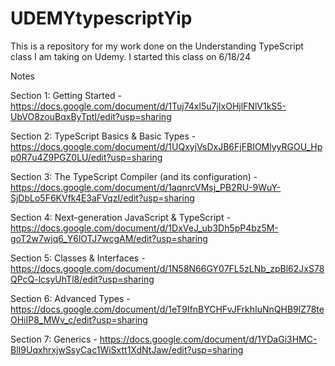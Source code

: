 # UDEMYtypescriptYip
This is a repository for my work done on the Understanding TypeScript class I am taking on Udemy. I started this class on 6/18/24


Notes


Section 1: Getting Started - https://docs.google.com/document/d/1Tuj74xl5u7jIxOHjlFNlV1kS5-UbVO8zouBqxByTptI/edit?usp=sharing

Section 2: TypeScript Basics & Basic Types - https://docs.google.com/document/d/1UQxyjVsDxJB6FjFBIOMlyyRGOU_Hpp0R7u4Z9PGZ0LU/edit?usp=sharing

Section 3: The TypeScript Compiler (and its configuration) - https://docs.google.com/document/d/1aqnrcVMsj_PB2RU-9WuY-SjDbLo5F6KVfk4E3aFVqzI/edit?usp=sharing

Section 4: Next-generation JavaScript & TypeScript - https://docs.google.com/document/d/1DxVeJ_ub3Dh5pP4bz5M-goT2w7wjq6_Y6lOTJ7wcgAM/edit?usp=sharing

Section 5: Classes & Interfaces - https://docs.google.com/document/d/1N58N66GY07FL5zLNb_zpBl62JxS78QPcQ-lcsyUhTl8/edit?usp=sharing

Section 6: Advanced Types - https://docs.google.com/document/d/1eT9IfnBYCHFvJFrkhIuNnQHB9lZ78teOHiIP8_MWv_c/edit?usp=sharing

Section 7: Generics - https://docs.google.com/document/d/1YDaGi3HMC-BlI9UqxhrxjwSsyCac1WiSxtt1XdNtJaw/edit?usp=sharing
